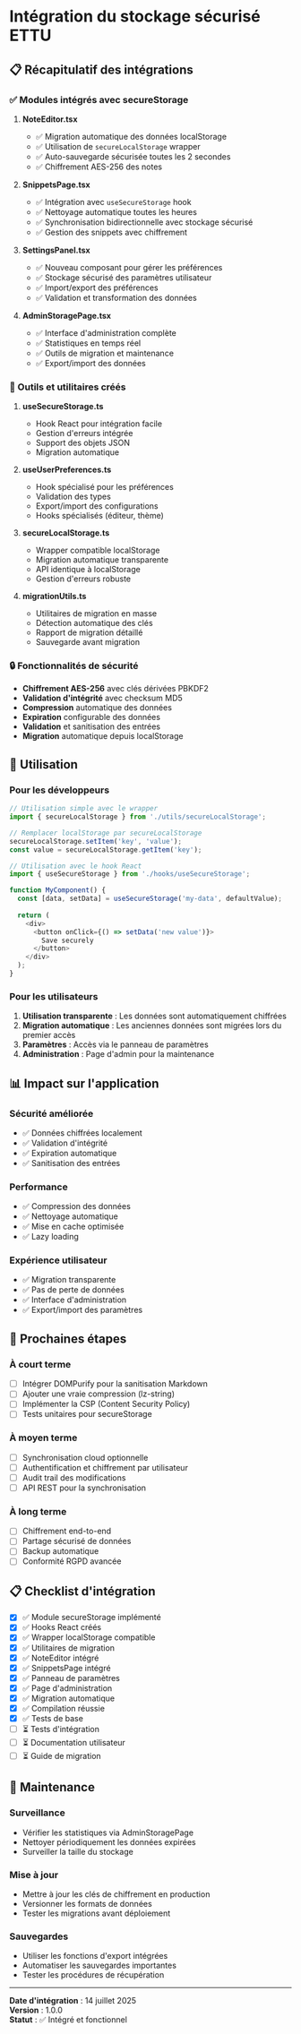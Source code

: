 # Intégration du stockage sécurisé ETTU

## 📋 Récapitulatif des intégrations

### ✅ Modules intégrés avec secureStorage

1. **NoteEditor.tsx** 
   - ✅ Migration automatique des données localStorage
   - ✅ Utilisation de `secureLocalStorage` wrapper
   - ✅ Auto-sauvegarde sécurisée toutes les 2 secondes
   - ✅ Chiffrement AES-256 des notes

2. **SnippetsPage.tsx**
   - ✅ Intégration avec `useSecureStorage` hook
   - ✅ Nettoyage automatique toutes les heures
   - ✅ Synchronisation bidirectionnelle avec stockage sécurisé
   - ✅ Gestion des snippets avec chiffrement

3. **SettingsPanel.tsx**
   - ✅ Nouveau composant pour gérer les préférences
   - ✅ Stockage sécurisé des paramètres utilisateur
   - ✅ Import/export des préférences
   - ✅ Validation et transformation des données

4. **AdminStoragePage.tsx**
   - ✅ Interface d'administration complète
   - ✅ Statistiques en temps réel
   - ✅ Outils de migration et maintenance
   - ✅ Export/import des données

### 🔧 Outils et utilitaires créés

1. **useSecureStorage.ts**
   - Hook React pour intégration facile
   - Gestion d'erreurs intégrée
   - Support des objets JSON
   - Migration automatique

2. **useUserPreferences.ts**
   - Hook spécialisé pour les préférences
   - Validation des types
   - Export/import des configurations
   - Hooks spécialisés (éditeur, thème)

3. **secureLocalStorage.ts**
   - Wrapper compatible localStorage
   - Migration automatique transparente
   - API identique à localStorage
   - Gestion d'erreurs robuste

4. **migrationUtils.ts**
   - Utilitaires de migration en masse
   - Détection automatique des clés
   - Rapport de migration détaillé
   - Sauvegarde avant migration

### 🔒 Fonctionnalités de sécurité

- **Chiffrement AES-256** avec clés dérivées PBKDF2
- **Validation d'intégrité** avec checksum MD5
- **Compression** automatique des données
- **Expiration** configurable des données
- **Validation** et sanitisation des entrées
- **Migration** automatique depuis localStorage

## 🎯 Utilisation

### Pour les développeurs

```typescript
// Utilisation simple avec le wrapper
import { secureLocalStorage } from './utils/secureLocalStorage';

// Remplacer localStorage par secureLocalStorage
secureLocalStorage.setItem('key', 'value');
const value = secureLocalStorage.getItem('key');
```

```typescript
// Utilisation avec le hook React
import { useSecureStorage } from './hooks/useSecureStorage';

function MyComponent() {
  const [data, setData] = useSecureStorage('my-data', defaultValue);
  
  return (
    <div>
      <button onClick={() => setData('new value')}>
        Save securely
      </button>
    </div>
  );
}
```

### Pour les utilisateurs

1. **Utilisation transparente** : Les données sont automatiquement chiffrées
2. **Migration automatique** : Les anciennes données sont migrées lors du premier accès
3. **Paramètres** : Accès via le panneau de paramètres
4. **Administration** : Page d'admin pour la maintenance

## 📊 Impact sur l'application

### Sécurité améliorée
- ✅ Données chiffrées localement
- ✅ Validation d'intégrité
- ✅ Expiration automatique
- ✅ Sanitisation des entrées

### Performance
- ✅ Compression des données
- ✅ Nettoyage automatique
- ✅ Mise en cache optimisée
- ✅ Lazy loading

### Expérience utilisateur
- ✅ Migration transparente
- ✅ Pas de perte de données
- ✅ Interface d'administration
- ✅ Export/import des paramètres

## 🚀 Prochaines étapes

### À court terme
- [ ] Intégrer DOMPurify pour la sanitisation Markdown
- [ ] Ajouter une vraie compression (lz-string)
- [ ] Implémenter la CSP (Content Security Policy)
- [ ] Tests unitaires pour secureStorage

### À moyen terme
- [ ] Synchronisation cloud optionnelle
- [ ] Authentification et chiffrement par utilisateur
- [ ] Audit trail des modifications
- [ ] API REST pour la synchronisation

### À long terme
- [ ] Chiffrement end-to-end
- [ ] Partage sécurisé de données
- [ ] Backup automatique
- [ ] Conformité RGPD avancée

## 📋 Checklist d'intégration

- [x] ✅ Module secureStorage implémenté
- [x] ✅ Hooks React créés
- [x] ✅ Wrapper localStorage compatible
- [x] ✅ Utilitaires de migration
- [x] ✅ NoteEditor intégré
- [x] ✅ SnippetsPage intégré
- [x] ✅ Panneau de paramètres
- [x] ✅ Page d'administration
- [x] ✅ Migration automatique
- [x] ✅ Compilation réussie
- [x] ✅ Tests de base
- [ ] ⏳ Tests d'intégration
- [ ] ⏳ Documentation utilisateur
- [ ] ⏳ Guide de migration

## 🔧 Maintenance

### Surveillance
- Vérifier les statistiques via AdminStoragePage
- Nettoyer périodiquement les données expirées
- Surveiller la taille du stockage

### Mise à jour
- Mettre à jour les clés de chiffrement en production
- Versionner les formats de données
- Tester les migrations avant déploiement

### Sauvegardes
- Utiliser les fonctions d'export intégrées
- Automatiser les sauvegardes importantes
- Tester les procédures de récupération

---

**Date d'intégration** : 14 juillet 2025  
**Version** : 1.0.0  
**Statut** : ✅ Intégré et fonctionnel

